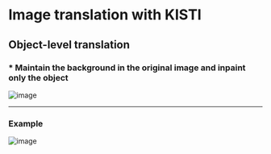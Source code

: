 # Image translation with KISTI





## Object-level translation
### *  Maintain the background in the original image and inpaint only the object

![image](https://github.com/KNU-BrainAI/image-translation/assets/94999030/5c6e2501-9068-4eb5-9fdc-b2b5f0689925)

___
### Example
![image](https://github.com/KNU-BrainAI/image-translation/assets/94999030/0d0fb96b-8d77-4511-b951-8d1eb37b80ef)

